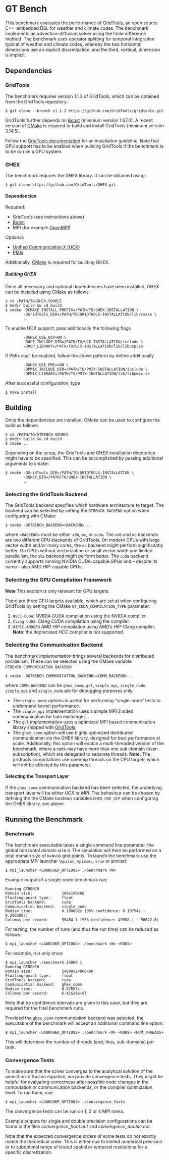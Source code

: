 # GT Bench

This benchmark evaluates the performance of [GridTools](https://github.com/gridtools/gridtools), an open source C++-embedded DSL for weather and climate codes.
The benchmark implements an advection-diffusion solver using the finite difference method. The benchmark uses operator splitting for temporal integration typical of weather and climate codes, whereby the two horizontal dimensions use an explicit discretization, and the third, vertical, dimension is implicit.

## Dependencies

### GridTools

The benchmark requires version 1.1.2 of GridTools, which can be obtained from the GridTools repository:

```console
$ git clone --branch v1.1.2 https://github.com/GridTools/gridtools.git
```

GridTools further depends on [Boost](https://www.boost.org/) (minimum version 1.67.0). A recent version of [CMake](https://cmake.org/) is required to build and install GridTools (minimum version 3.14.5).

Follow the [GridTools documentation](https://gridtools.github.io/gridtools/latest/index.html) for an installation guideline. Note that GPU support has to be enabled when building GridTools if the benchmark is to be run on a GPU system.

### GHEX

The benchmark requires the GHEX library. It can be obtained using:

```console
$ git clone https://github.com/GridTools/GHEX.git
```

#### Dependencies
Required:
- GridTools (see instructions above)
- [Boost](https://www.boost.org/)
- MPI (for example [OpenMPI](https://github.com/open-mpi/ompi))

Optional:
- [Unified Communication X (UCX)](https://github.com/openucx/ucx)
- [PMIx](https://github.com/openpmix/openpmix)

Additionally, [CMake](https://cmake.org/) is required for building GHEX.

##### Building GHEX

Once all necessary and optional dependencies have been installed, GHEX can be installed using CMake as follows:
```console
$ cd /PATH/TO/GHEX-SOURCE
$ mkdir build && cd build
$ cmake -DCMAKE_INSTALL_PREFIX=/PATH/TO/GHEX-INSTALLATION \
        -DGridTools_DIR=/PATH/TO/GRIDTOOLS-INSTALLATION/lib/cmake \
        ..
```

To enable UCX support, pass additionally the following flags
```console
        -DGHEX_USE_UCP=ON \
        -DUCP_INCLUDE_DIR=/PATH/TO/UCX-INSTALLATION/include \
        -DUCP_LIBRARY=/PATH/TO/UCX-INSTALLATION/lib/libucp.so
```

If PMIx shall be enabled, follow the above pattern by define additionally
```console
        -DGHEX_USE_PMIx=ON \
        -DPMIX_INCLUDE_DIR=/PATH/TO/PMIX-INSTALLATION/include \
        -DPMIX_LIBRARY=/PATH/TO/PMIX-INSTALLATION/lib/libpmix.so
```

After successful configuration, type
```console
$ make install
```

## Building

Once the dependencies are installed, CMake can be used to configure the build as follows:
```console
$ cd /PATH/TO/GTBENCH-SOURCE
$ mkdir build && cd build
$ cmake ..
```

Depending on the setup, the GridTools and GHEX installation directories might have to be specified. This can be accomplished by passing additional arguments to cmake:
```console
$ cmake -DGridTools_DIR=/PATH/TO/GRIDTOOLS-INSTALLATION \
        -DGHEX_DIR=/PATH/TO/GHEX-INSTALLATION \
        ..
```

### Selecting the GridTools Backend

The GridTools backend specifies which hardware architecture to target.
The backend can be selected by setting the `GTBENCH_BACKEND` option when configuring with CMake:
```console
$ cmake -DGTBENCH_BACKEND=<BACKEND> ..
```
where `<BACKEND>` must be either `x86`, `mc`, or `cuda`. The `x86` and `mc` backends are two different CPU-backends of GridTools. On modern CPUs with large vector width and/or many cores, the `mc` backend might perform significantly better. On CPUs without vectorization or small vector width and limited parallelism, the `x86` backend might perform better. The `cuda` backend currently supports running NVIDIA CUDA-capable GPUs and – despite its name – also AMD HIP-capable GPUs.

### Selecting the GPU Compilation Framework

**Note** This section is only relevant for GPU targets.

There are three GPU targets available, which are set at when configuring GridTools by setting the CMake `GT_CUDA_COMPILATION_TYPE` parameter:

1. `NVCC-CUDA`: NVIDIA CUDA compilation using the NVIDIA compiler.
2. `Clang-CUDA`: Clang CUDA compilation using the compiler.
3. `HIPCC-AMDGPU` AMD HIP compilation using AMD’s HIP-Clang compiler. **Note**: the deprecated *HCC* compiler is not supported.


### Selecting the Communication Backend

The benchmark implementation brings several backends for distributed parallelism. These can be selected using the CMake variable `GTBENCH_COMMUNICATION_BACKEND`:
```console
$ cmake -DGTBENCH_COMMUNICATION_BACKEND=<COMM_BACKEND> ..
```
where `COMM_BACKEND` can be `ghex_comm`, `gcl`, `simple_mpi`, `single_node`. `simple_mpi` and `single_node` are for debugging purposes only.
- The `single_node` options is useful for performing "single-node" tests to understand kernel performance.
- The `simple_mpi` implementation uses a simple MPI 2 sided communication for halo exchanges.
- The `gcl` implementation uses a optimized MPI based communication library shipped with [GridTools](https://gridtools.github.io/gridtools/latest/user_manual/user_manual.html#halo-exchanges).
- The `ghex_comm` option will use highly optimized distributed communication via the GHEX library, designed for best performance at scale.
 Additionally, this option will enable a multi-threaded version of the benchmark, where a rank may have more than one sub-domain (over-subscription), which are delegated to separate threads. **Note:** The gridtools computations use openmp threads on the CPU targets which will not be affected by this parameter.

#### Selecting the Transport Layer

If the `ghex_comm` communication backend has been selected, the underlying transport layer will be either 
*UCX* or *MPI*. The behaviour can be chosen by defining the the CMake boolean variables `GHEX_USE_UCP` when configuring the GHEX library, see above.

## Running the Benchmark

### Benchmark

The benchmark executable takes a single command line parameter, the global horizontal domain size `N`. The simulation will then be performed on a total domain size of `N×N×60` grid points. To launch the benchmark use the appropriate MPI launcher (`mpirun`, `mpiexec`, `srun` or similar):
```console
$ mpi_launcher <LAUNCHER_OPTIONS> ./benchmark <N>
```

Example output of a single-node benchmark run:
```
Running GTBENCH
Domain size:             100x100x60
Floating-point type:     float
GridTools backend:       cuda
Communication backend:   single_node
Median time:             0.198082s (95% confidence: 0.19754s - 0.200368s)
Columns per second:      50484.1 (95% confidence: 49908.1 - 50622.6)
```

For testing, the number of runs (and thus the run time) can be reduced as follows:
```console
$ mpi_launcher <LAUNCHER_OPTIONS> ./benchmark <N> <RUNS>
```
For example, run only once:
```console
$ mpi_launcher ./benchmark 24000 1
Running GTBENCH
Domain size:             24000x24000x60
Floating-point type:     float
GridTools backend:       cuda
Communication backend:   ghex_comm
Median time:             8.97857s
Columns per second:      6.41528e+07
```
Note that no confidence intervals are given in this case, but they are required for the final benchmark runs.

Provided the `ghex_comm` communication backend was selected, the executable of the benchmark will accept an additional 
command line option:
```console
$ mpi_launcher <LAUNCHER_OPTIONS> ./benchmark <N> <RUNS> <NUM_THREADS>
```
This will determine the number of threads (and, thus, sub-domains) per rank.


### Convergence Tests

To make sure that the solver converges to the analytical solution of the advection-diffusion equation, we provide convergence tests. They might be helpful for evaluating correctness after possible code changes in the computation or communication backends, or the compiler optimization level. To run them, use:
```console
$ mpi_launcher <LAUNCHER_OPTIONS> ./convergence_tests
```

The convergence tests can be run on 1, 2 or 4 MPI ranks.

Example outputs for single and double precision configurations can be found in the files *convergence_float.out* and *convergence_double.out*.

Note that the expected convergence orders of some tests do not exactly match the theoretical order. This is either due to limited numerical precision or to suboptimal range of tested spatial or temporal resolutions for a specific discretization.
